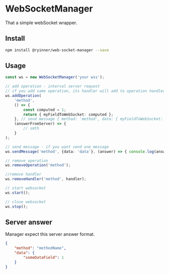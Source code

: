 # WebSocketManager

That a simple webSocket wrapper.

## Install

```bash
npm install @ryinner/web-socket-manager --save
```

## Usage

```typescript
const ws = new WebSocketManager('your wss');

// add operation - interval server request
// if you add same operation, its handler will add to operation handlers.
ws.addOperation(
    'method',
    () => {
        const computed = 1;
        return { myFieldToWebSocket: computed };
    }, // send message { method: 'method', data: { myFieldToWebSocket: 1 } };
    (answerFromServer) => {
        // smth
    }
);

// send message - if you want send one message
ws.sendMessage('method', {data: 'data'}, (answer) => { console.log(answer); });

// remove operation
ws.removeOperation('method');

//remove handler
ws.removeHandler('method', handler);

// start websocket
ws.start();

// close websocket
ws.stop();
```

## Server answer

Manager expect this server answer format.

```json 
{
    "method": "methodName",
    "data": {
        "someDataField": 1
    }
}
```